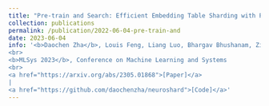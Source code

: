```yaml
---
title: "Pre-train and Search: Efficient Embedding Table Sharding with Pre-trained Neural Cost Models"
collection: publications
permalink: /publication/2022-06-04-pre-train-and
date: 2023-06-04
info: '<b>Daochen Zha</b>, Louis Feng, Liang Luo, Bhargav Bhushanam, Zirui Liu, Yusuo Hu, Jade Nie, Yuzhen Huang, Yuandong Tian, Arun Kejariwal, Xia Hu
<br>
<b>MLSys 2023</b>, Conference on Machine Learning and Systems
<br>
<a href="https://arxiv.org/abs/2305.01868">[Paper]</a>
|
<a href="https://github.com/daochenzha/neuroshard">[Code]</a>'
---
```

